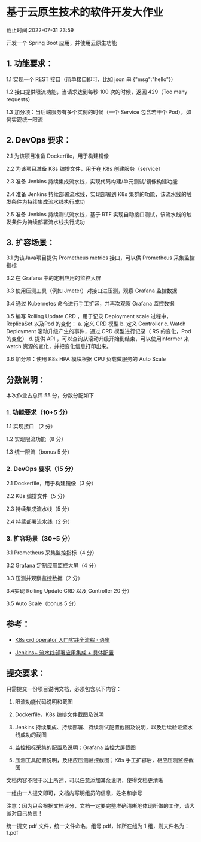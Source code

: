 # 基于云原生技术的软件开发大作业

截止时间:2022-07-31 23:59

开发一个 Spring Boot 应用，并使用云原生功能

## 1. 功能要求：

1.1 实现一个 REST 接口（简单接口即可，比如 json 串 {"msg":"hello"}）

1.2 接口提供限流功能，当请求达到每秒 100 次的时候，返回 429（Too many requests）

1.3 加分项：当后端服务有多个实例的时候（一个 Service 包含若干个 Pod），如何实现统一限流

## 2. DevOps 要求：

2.1 为该项目准备 Dockerfile，用于构建镜像

2.2 为该项目准备 K8s 编排文件，用于在 K8s 创建服务（service）

2.3 准备 Jenkins 持续集成流水线，实现代码构建/单元测试/镜像构建功能

2.4 准备 Jenkins 持续部署流水线，实现部署到 K8s 集群的功能，该流水线的触发条件为持续集成流水线执行成功

2.5 准备 Jenkins 持续测试流水线，基于 RTF 实现自动接口测试，该流水线的触发条件为持续部署流水线执行成功

## 3. 扩容场景：

3.1 为该Java项目提供 Prometheus metrics 接口，可以供 Prometheus 采集监控指标

3.2 在 Grafana 中的定制应用的监控大屏

3.3 使用压测工具（例如 Jmeter）对接口进压测，观察 Grafana 监控数据

3.4 通过 Kubernetes 命令进行手工扩容，并再次观察 Grafana 监控数据

3.5 编写 Rolling Update CRD ，用于记录 Deployment scale 过程中， ReplicaSet 以及Pod 的变化：
a. 定义 CRD 模型
b. 定义 Controller
c. Watch Deployment 滚动升级产生的事件，通过 CRD 模型进行记录（ RS 的变化，Pod 的变化）
d. 提供 API ，可以查询从滚动升级开始到结束，可以使用informer 来 watch 资源的变化，并把变化信息打印出来。

3.6 加分项：使用 K8s HPA 模块根据 CPU 负载做服务的 Auto Scale

## 分数说明：

本次作业占总评 55 分，分数分配如下

### 1. 功能要求（10+5 分）

1.1 实现接口 （2 分）

1.2 实现限流功能（8 分）

1.3 统一限流（bonus 5 分）

### 2. DevOps 要求（15 分）

2.1 Dockerfile，用于构建镜像（3 分）

2.2 K8s 编排文件（5 分）

2.3 持续集成流水线（5 分）

2.4 持续部署流水线（2 分）

### 3. 扩容场景（30+5 分）

3.1 Prometheus 采集监控指标（4 分）

3.2 Grafana 定制应用监控大屏（4 分）

3.3 压测并观察监控数据（2 分）

3.4实现 Rolling Update CRD 以及 Controller 20 分）

3.5 Auto Scale（bonus 5 分）

## 参考：

- [K8s crd operator 入门实践全流程 · 语雀](https://www.yuque.com/docs/share/6761bb6e-ce4a-4a6d-8057-b28e89c09080)

- [Jenkins+ 流水线部署应用集成 + 具体配置](https://doc.weixin.qq.com/txdoc/apply_page?k=ABoAuwfGAAkmuejROVAK4AcQYdAN0&docid=w3_m_YeHOnMvfCxXW)

## 提交要求：

只需提交一份项目说明文档，必须包含以下内容：

1. 限流功能代码说明和截图

2. Dockerfile，K8s 编排文件截图及说明

3. Jenkins 持续集成、持续部署、持续测试配置截图及说明，以及后续验证流水线成功的截图

4. 监控指标采集的配置及说明；Grafana 监控大屏截图

5. 压测工具配置说明，及相应压测监控截图；K8s 手工扩容后，相应压测监控截图

文档内容不限于以上所述，可以任意添加其余说明，使得文档更清晰

一组由一人提交即可，文档内写明组员的信息，姓名和学号

注意：因为只会根据文档评分，文档一定要完整准确清晰地体现所做的工作，请大家对自己负责！

统一提交 pdf 文件，统一文件命名，组号.pdf，如所在组为 1 组，则文件名为：1.pdf
